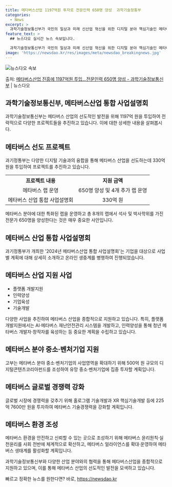 ```yaml
---
title: 메타버스산업 1197억원 투자로 전문인력 650명 양성  과학기술정통부
categories:
  - News
excerpt: >
  과학기술정보통신부가 국민의 일상과 미래 신산업 혁신을 위한 디지털 분야 핵심기술인 메타버스 산업 진흥을 위해…
feature_text: >
  ## 뉴스다오 실시간 뉴스 속보입니다.

  과학기술정보통신부가 국민의 일상과 미래 신산업 혁신을 위한 디지털 분야 핵심기술인 메타버스 산업 진흥을 위해…
image: 'https://newsdao.kr/res/images/meta/newsdao_breakingnews.jpg'
---
```


![뉴스다오 속보](https://newsdao.kr/res/images/meta/newsdao_breakingnews.jpg)

<p>출처: <a href="https://newsdao.kr/3248" rel="dofollow">메타버스산업 진흥에 1197억원 투입…전문인력 650명 양성 - 과학기술정보통신부</a> | 뉴스다오</p>

<h2 data-ke-size="size26">과학기술정보통신부, 메타버스산업 통합 사업설명회</h2>
<p data-ke-size="size16">과학기술정보통신부는 메타버스 산업의 선도적인 발전을 위해 1197억 원을 투입하여 전략적으로 다양한 프로젝트들을 추진하고 있습니다. 이에 대한 상세한 내용을 살펴봅시다.</p>

<h2 data-ke-size="size26">메타버스 선도 프로젝트</h2>
<p data-ke-size="size16">과기정통부는 다양한 디지털 기술과의 융합을 통해 메타버스 산업을 선도하는데 330억원을 투입하여 프로젝트를 추진하고 있습니다. </p>

<table>
    <tr>
        <th>프로젝트 내용</th>
        <th>지원 금액</th>
    </tr>
    <tr>
        <td style="text-align: center;">메타버스 랩 운영</td>
        <td style="text-align: center;">650명 양성 및 4개 추가 랩 운영</td>
    </tr>
    <tr>
        <td style="text-align: center;">메타버스 산업 통합 사업설명회</td>
        <td style="text-align: center;">330억 원</td>
    </tr>
</table>

<p data-ke-size="size16">메타버스 분야에 대한 특화된 랩을 운영하고 총 8개의 랩에서 석사 및 박사학위를 가진 전문가 650명을 양성한다는 것은 매우 중요한 사안입니다.</p>

<h2 data-ke-size="size26">메타버스 산업 통합 사업설명회</h2>
<p data-ke-size="size16">과기정통부가 개최한 '2024년 메타버스산업 통합 사업설명회'는 기업을 대상으로 사업별 계획에 대해 상세히 소개하고 온라인 생중계를 병행하여 진행되었습니다. </p>

<h2 data-ke-size="size26">메타버스 산업 지원 사업</h2>
<ul>
    <li>플랫폼 개발지원</li>
    <li>인력양성</li>
    <li>기업육성</li>
    <li>기술개발</li>
</ul>
<p data-ke-size="size16">다양한 사업을 추진하여 메타버스 산업을 종합적으로 지원하고 있습니다. 특히, 플랫폼 개발지원에서는 AI·메타버스 재난안전관리 시스템을 개발하고, 인력양성을 통해 청년 메타버스 개발자·창작자를 육성하는 등 중요한 계획을 수립하고 있습니다.</p>

<h2 data-ke-size="size26">메타버스 분야 중소·벤처기업 지원</h2>
<p data-ke-size="size16">고부는 메타버스 분야 중소·벤처기업의 사업영역을 확대하기 위해 500억 원 규모의 디지털콘텐츠코리아펀드를 조성하여 유망 중소·벤처기업에 집중 투자할 계획입니다.</p>

<h2 data-ke-size="size26">메타버스 글로벌 경쟁력 강화</h2>
<p data-ke-size="size16">글로벌 시장에 경쟁력을 갖추기 위해 홀로그램 기술개발과 XR 핵심기술개발 등에 225억 7600만 원을 투자하여 메타버스 기술경쟁력을 강화할 계획입니다.</p>

<h2 data-ke-size="size26">메타버스 환경 조성</h2>
<p data-ke-size="size16">메타버스 환경을 안전하고 신뢰할 수 있는 곳으로 조성하기 위해 메타버스 윤리원칙·실천윤리를 사회 전반에 체계적으로 확산하고, 메타버스 얼라이언스를 확대·운영하여 메타버스 생태계를 활성화할 계획입니다.</p>

<p data-ke-size="size16">과학기술정보통신부와 다양한 산업 분야와의 협력을 통해 메타버스산업을 종합적으로 지원하고 있으며, 이를 통해 메타버스 산업의 선도적인 발전을 모색하고 있습니다.</p>
 

빠르고 정확한 뉴스를 원한다면? 바로, <a href="https://newsdao.kr" rel="dofollow">https://newsdao.kr</a>


